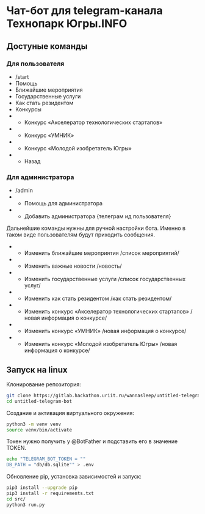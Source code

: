 # Чат-бот для telegram-канала Технопарк Югры.INFO

## Достуные команды

### Для пользователя

- /start
- Помощь
- Ближайшие мероприятия
- Государственные услуги
- Как стать резидентом
- Конкурсы
- - Конкурс «Акселератор технологических стартапов»
- - Конкурс «УМНИК»
- - Конкурс «Молодой изобретатель Югры»
- - Назад

### Для администратора
- /admin
- - Помощь для администратора
- - Добавить администратора {телеграм ид пользователя}

Дальнейшие команды нужны для ручной настройки бота. Именно в таком виде пользователям будут приходить сообщения.

- - Изменить ближайшие мероприятия
    /список мероприятий/
- - Изменить важные новости
    /новость/
- - Изменить государственные услуги
    /список государственных услуг/
- - Изменить как стать резидентом
    /как стать резидентом/
- - Изменить конкурс «Акселератор технологических стартапов»
    /новая информация о конкурсе/
- - Изменить конкурс «УМНИК»
    /новая информация о конкурсе/
- - Изменить конкурс «Молодой изобретатель Югры»
    /новая информация о конкурсе/

## Запуск на linux

Клонирование репозитория:
```bash
git clone https://gitlab.hackathon.uriit.ru/wannasleep/untitled-telegram-bot.git
cd untitled-telegram-bot
```
Создание и активация виртуального окружения:
```bash
python3 -m venv venv
source venv/bin/activate
```
Токен нужно получить у @BotFather и подставить его в значение TOKEN.
```bash
echo "TELEGRAM_BOT_TOKEN = ""
DB_PATH = "db/db.sqlite"" > .env
```
Обновление pip, установка зависимостей и запуск:
```bash
pip3 install --upgrade pip
pip3 install -r requirements.txt
cd src/
python3 run.py
```

